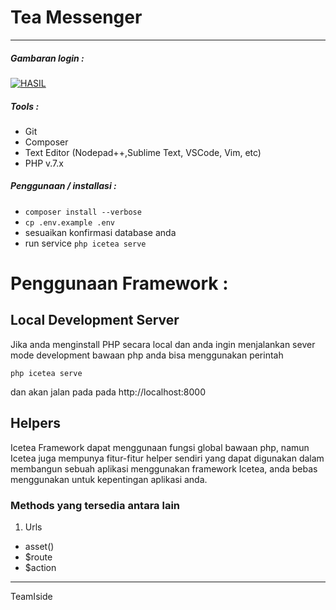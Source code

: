 # Tea Messenger
---
##### Gambaran login :

<p>
<a href="https://ibb.co/cGsuVR"><img src="https://image.ibb.co/gjCuVR/KEREN.png" alt="HASIL" border="0"></a>
</p>

##### Tools :
- Git
- Composer
- Text Editor (Nodepad++,Sublime Text, VSCode, Vim, etc)
- PHP v.7.x
##### Penggunaan / installasi :
- `composer install --verbose`
- `cp .env.example .env`
- sesuaikan konfirmasi database anda
- run service `php icetea serve`

# Penggunaan Framework :

## Local Development Server
Jika anda menginstall PHP secara local dan anda ingin menjalankan sever mode development bawaan php anda bisa menggunakan perintah

`php icetea serve`

dan akan jalan pada pada http://localhost:8000

## Helpers
Icetea Framework dapat menggunaan fungsi global bawaan php, namun Icetea juga mempunya fitur-fitur helper sendiri yang dapat digunakan dalam membangun sebuah aplikasi menggunakan framework Icetea, anda bebas menggunakan untuk kepentingan aplikasi anda.

### Methods yang tersedia antara lain
1. Urls
- asset()
- $route
- $action

---
TeamIside
